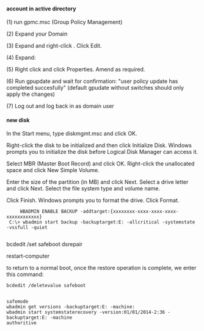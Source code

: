 #### account in active directory

(1) run gpmc.msc (Group Policy Management)

(2) Expand your Domain

(3) Expand <Group Policy Objects> and right-click <default domain controllers policy>.  Click Edit.

(4) Expand: <Computer Configurations> <Policies> <Windows Settings> <Security Settings> <Local Policies> <User Rights Assignment>

(5) Right click <Allow log on locally> and click Properties.  Amend as required.

(6) Run gpupdate and wait for confirmation: "user policy update has completed succesfully" (default gpudate without switches should only apply the changes)

(7) Log out and log back in as domain user


#### new disk

In the Start menu, type diskmgmt.msc and click OK.

Right-click the disk to be initialized and then click Initialize Disk. Windows prompts you to initialize the disk before Logical Disk Manager can access it.

Select MBR (Master Boot Record) and click OK.
Right-click the unallocated space and click New Simple Volume.

Enter the size of the partition (in MB) and click Next.
Select a drive letter and click Next.
Select the file system type and volume name.


Click Finish. Windows prompts you to format the drive.
Click Format.

```
     WBADMIN ENABLE BACKUP -addtarget:{xxxxxxxx-xxxx-xxxx-xxxx-xxxxxxxxxxxx}
 C:\> wbadmin start backup -backuptarget:E: -allcritical -systemstate -vssfull -quiet 
 
 ```
 bcdedit /set safeboot dsrepair

restart-computer

 to return to a normal boot, once the restore operation is complete, we enter this command:

```
bcdedit /deletevalue safeboot


safemode
wbadmin get versions -backuptarget:E: -machine:
wbadmin start systemstaterecovery -version:01/01/2014-2:36 -backuptarget:E: -machine
authoritive
